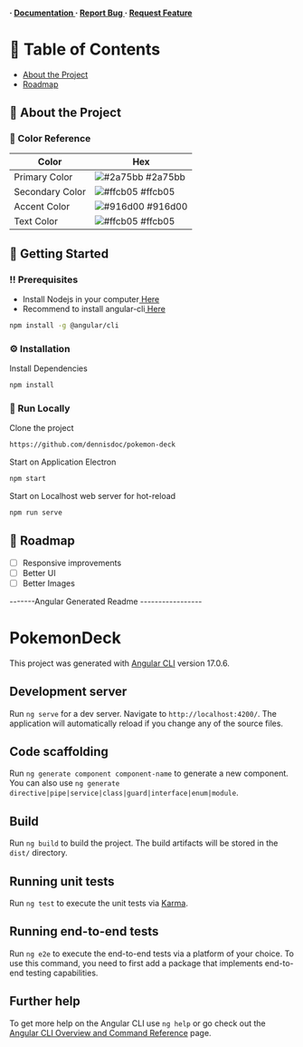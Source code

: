 <h4> <span> · </span> <a href="https://github.com/dennisdoc/pokemon-deck/blob/master/README.md"> Documentation </a> <span> · </span> <a href="https://github.com/dennisdoc/pokemon-deck/issues"> Report Bug </a> <span> · </span> <a href="https://github.com/dennisdoc/pokemon-deck/issues"> Request Feature </a> </h4>


# :notebook_with_decorative_cover: Table of Contents

- [About the Project](#star2-about-the-project)
- [Roadmap](#compass-roadmap)


## :star2: About the Project

### :art: Color Reference
| Color | Hex |
| --------------- | ---------------------------------------------------------------- |
| Primary Color | ![#2a75bb](https://via.placeholder.com/10/2a75bb?text=+) #2a75bb |
| Secondary Color | ![#ffcb05](https://via.placeholder.com/10/ffcb05?text=+) #ffcb05 |
| Accent Color | ![#916d00](https://via.placeholder.com/10/916d00?text=+) #916d00 |
| Text Color | ![#ffcb05](https://via.placeholder.com/10/ffcb05?text=+) #ffcb05 |

## :toolbox: Getting Started

### :bangbang: Prerequisites

- Install Nodejs in your computer<a href="https://nodejs.org/en/"> Here</a>
- Recommend to install angular-cli<a href="https://angular.io/cli"> Here</a>
```bash
npm install -g @angular/cli
```


### :gear: Installation

Install Dependencies
```bash
npm install
```


### :running: Run Locally

Clone the project

```bash
https://github.com/dennisdoc/pokemon-deck
```
Start on Application Electron
```bash
npm start
```
Start on Localhost web server for hot-reload
```bash
npm run serve
```


## :compass: Roadmap

* [ ] Responsive improvements
* [ ] Better UI
* [ ] Better Images

-------Angular Generated Readme -----------------


# PokemonDeck

This project was generated with [Angular CLI](https://github.com/angular/angular-cli) version 17.0.6.

## Development server

Run `ng serve` for a dev server. Navigate to `http://localhost:4200/`. The application will automatically reload if you change any of the source files.

## Code scaffolding

Run `ng generate component component-name` to generate a new component. You can also use `ng generate directive|pipe|service|class|guard|interface|enum|module`.

## Build

Run `ng build` to build the project. The build artifacts will be stored in the `dist/` directory.

## Running unit tests

Run `ng test` to execute the unit tests via [Karma](https://karma-runner.github.io).

## Running end-to-end tests

Run `ng e2e` to execute the end-to-end tests via a platform of your choice. To use this command, you need to first add a package that implements end-to-end testing capabilities.

## Further help

To get more help on the Angular CLI use `ng help` or go check out the [Angular CLI Overview and Command Reference](https://angular.io/cli) page.
